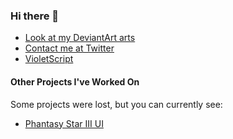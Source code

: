 ### Hi there 👋

- [Look at my DeviantArt arts](https://deviantart.com/hydroper/gallery)
- [Contact me at Twitter](https://twitter.com/matheusds365)
- [VioletScript](https://violetscript.github.io/docs)

#### Other Projects I've Worked On

Some projects were lost, but you can currently see:

- [Phantasy Star III UI](https://klaider.github.io/preview/ps3@0.1.1)

<!--
**matheusdiasdesouzads/matheusdiasdesouzads** is a ✨ _special_ ✨ repository because its `README.md` (this file) appears on your GitHub profile.

Here are some ideas to get you started:

- 🔭 I’m currently working on ...
- 🌱 I’m currently learning ...
- 👯 I’m looking to collaborate on ...
- 🤔 I’m looking for help with ...
- 💬 Ask me about ...
- 📫 How to reach me: ...
- 😄 Pronouns: ...
- ⚡ Fun fact: ...
-->
